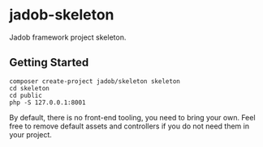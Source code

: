 # jadob-skeleton

Jadob framework project skeleton.

## Getting Started
```
composer create-project jadob/skeleton skeleton
cd skeleton
cd public
php -S 127.0.0.1:8001
```

By default, there is no front-end tooling, you need to bring your own. 
Feel free to remove default assets and controllers if you do not need them in your project.





